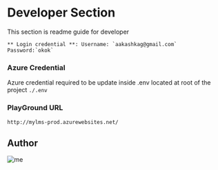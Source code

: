 # Developer Section

This section is readme guide for developer

```
** Login credential **: Username: `aakashkag@gmail.com` Password:`okok`
```

### Azure Credential

Azure credential required to be update inside .env located at root of the project `./.env`

### PlayGround URL

```
http://mylms-prod.azurewebsites.net/
```

## Author

![me](https://avatars.githubusercontent.com/hcmuleva)

